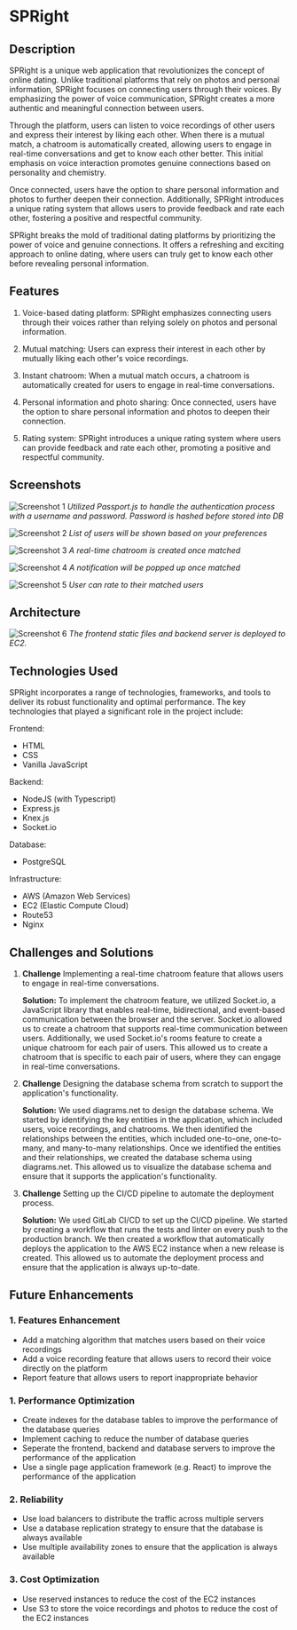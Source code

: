 # SPRight

## Description
SPRight is a unique web application that revolutionizes the concept of online dating. Unlike traditional platforms that rely on photos and personal information, SPRight focuses on connecting users through their voices. By emphasizing the power of voice communication, SPRight creates a more authentic and meaningful connection between users.

Through the platform, users can listen to voice recordings of other users and express their interest by liking each other. When there is a mutual match, a chatroom is automatically created, allowing users to engage in real-time conversations and get to know each other better. This initial emphasis on voice interaction promotes genuine connections based on personality and chemistry.

Once connected, users have the option to share personal information and photos to further deepen their connection. Additionally, SPRight introduces a unique rating system that allows users to provide feedback and rate each other, fostering a positive and respectful community.

SPRight breaks the mold of traditional dating platforms by prioritizing the power of voice and genuine connections. It offers a refreshing and exciting approach to online dating, where users can truly get to know each other before revealing personal information.

## Features
1. Voice-based dating platform: SPRight emphasizes connecting users through their voices rather than relying solely on photos and personal information.

2. Mutual matching: Users can express their interest in each other by mutually liking each other's voice recordings.

3. Instant chatroom: When a mutual match occurs, a chatroom is automatically created for users to engage in real-time conversations.

4. Personal information and photo sharing: Once connected, users have the option to share personal information and photos to deepen their connection.

5. Rating system: SPRight introduces a unique rating system where users can provide feedback and rate each other, promoting a positive and respectful community.

## Screenshots
![Screenshot 1](readme/sp-p1.png)
*Utilized Passport.js to handle the authentication process with a username and password. Password is hashed before stored into DB*

![Screenshot 2](readme/sp-p2.png)
*List of users will be shown based on your preferences*

![Screenshot 3](readme/sp-p3.png)
*A real-time chatroom is created once matched*

![Screenshot 4](readme/sp-p4.png)
*A notification will be popped up once matched*

![Screenshot 5](readme/sp-p5.png)
*User can rate to their matched users*


## Architecture
![Screenshot 6](readme/spright-architecture.png)
*The frontend static files and backend server is deployed to EC2.*


## Technologies Used
SPRight incorporates a range of technologies, frameworks, and tools to deliver its robust functionality and optimal performance. The key technologies that played a significant role in the project include:

Frontend:
- HTML
- CSS
- Vanilla JavaScript

Backend:
- NodeJS (with Typescript)
- Express.js
- Knex.js
- Socket.io

Database:
- PostgreSQL

Infrastructure:
- AWS (Amazon Web Services)
- EC2 (Elastic Compute Cloud)
- Route53
- Nginx

## Challenges and Solutions
1. **Challenge** Implementing a real-time chatroom feature that allows users to engage in real-time conversations.

   **Solution:** To implement the chatroom feature, we utilized Socket.io, a JavaScript library that enables real-time, bidirectional, and event-based communication between the browser and the server. Socket.io allowed us to create a chatroom that supports real-time communication between users. Additionally, we used Socket.io's rooms feature to create a unique chatroom for each pair of users. This allowed us to create a chatroom that is specific to each pair of users, where they can engage in real-time conversations.

2. **Challenge** Designing the database schema from scratch to support the application's functionality.

   **Solution:** We used diagrams.net to design the database schema. We started by identifying the key entities in the application, which included users, voice recordings, and chatrooms. We then identified the relationships between the entities, which included one-to-one, one-to-many, and many-to-many relationships. Once we identified the entities and their relationships, we created the database schema using diagrams.net. This allowed us to visualize the database schema and ensure that it supports the application's functionality.

3. **Challenge** Setting up the CI/CD pipeline to automate the deployment process.

   **Solution:** We used GitLab CI/CD to set up the CI/CD pipeline. We started by creating a workflow that runs the tests and linter on every push to the production branch. We then created a workflow that automatically deploys the application to the AWS EC2 instance when a new release is created. This allowed us to automate the deployment process and ensure that the application is always up-to-date.


## Future Enhancements

### 1. Features Enhancement
- Add a matching algorithm that matches users based on their voice recordings
- Add a voice recording feature that allows users to record their voice directly on the platform
- Report feature that allows users to report inappropriate behavior

### 1. Performance Optimization
- Create indexes for the database tables to improve the performance of the database queries
- Implement caching to reduce the number of database queries
- Seperate the frontend, backend and database servers to improve the performance of the application
- Use a single page application framework (e.g. React) to improve the performance of the application

### 2. Reliability
- Use load balancers to distribute the traffic across multiple servers
- Use a database replication strategy to ensure that the database is always available
- Use multiple availability zones to ensure that the application is always available

### 3. Cost Optimization
- Use reserved instances to reduce the cost of the EC2 instances
- Use S3 to store the voice recordings and photos to reduce the cost of the EC2 instances

